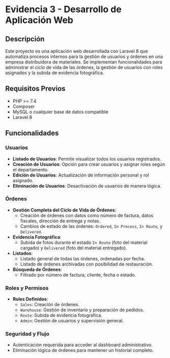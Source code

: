 # Evidencia 3 - Desarrollo de Aplicación Web

## Descripción
Este proyecto es una aplicación web desarrollada con Laravel 8 que automatiza procesos internos para la gestión de usuarios y órdenes en una empresa distribuidora de materiales. Se implementan funcionalidades para administrar el ciclo de vida de las órdenes, la gestión de usuarios con roles asignados y la subida de evidencia fotográfica.

## Requisitos Previos
- PHP >= 7.4
- Composer
- MySQL o cualquier base de datos compatible
- Laravel 8

## Funcionalidades

### Usuarios
- **Listado de Usuarios**: Permite visualizar todos los usuarios registrados.
- **Creación de Usuarios**: Opción para crear usuarios y asignar roles según el departamento.
- **Edición de Usuarios**: Actualización de información personal y rol asignado.
- **Eliminación de Usuarios**: Desactivación de usuarios de manera lógica.

### Órdenes
- **Gestión Completa del Ciclo de Vida de Órdenes**:
  - Creación de órdenes con datos como número de factura, datos fiscales, dirección de entrega y notas.
  - Cambios de estado de las órdenes: `Ordered`, `In Process`, `In Route`, y `Delivered`.
- **Evidencia Fotográfica**:
  - Subida de fotos durante el estado `In Route` (foto del material cargado) y `Delivered` (foto del material entregado).
- **Listados**:
  - Listado general de todas las órdenes, ordenadas por fecha.
  - Listado de órdenes archivadas con posibilidad de restauración.
- **Búsqueda de Órdenes**:
  - Filtrado por número de factura, cliente, fecha o estado.

### Roles y Permisos
- **Roles Definidos**:
  - `Sales`: Creación de órdenes.
  - `Warehouse`: Gestión de inventario y preparación de pedidos.
  - `Route`: Subida de evidencia fotográfica.
  - `Admin`: Gestión de usuarios y supervisión general.

### Seguridad y Flujo
- Autenticación requerida para acceder al dashboard administrativo.
- Eliminación lógica de órdenes para mantener un historial completo.

